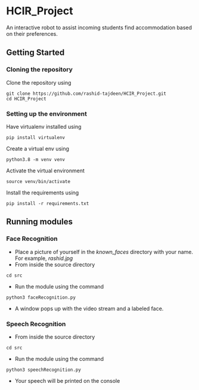 # HCIR_Project
An interactive robot to assist incoming students find accommodation based on their preferences.

## Getting Started

### Cloning the repository

Clone the repository using

```shell
git clone https://github.com/rashid-tajdeen/HCIR_Project.git
cd HCIR_Project
```

### Setting up the environment

Have virtualenv installed using
```shell
pip install virtualenv
```

Create a virtual env using
```shell
python3.8 -m venv venv
```

Activate the virtual environment
```shell
source venv/bin/activate
```

Install the requirements using
```shell
pip install -r requirements.txt
```

## Running modules

### Face Recognition

- Place a picture of yourself in the _known_faces_ directory with your name.
  For example, _rashid.jpg_
- From inside the source directory
```shell
cd src
```
- Run the module using the command
```shell
python3 faceRecognition.py
```
- A window pops up with the video stream and a labeled face.

### Speech Recognition

- From inside the source directory
```shell
cd src
```
- Run the module using the command
```shell
python3 speechRecognition.py
```
- Your speech will be printed on the console
